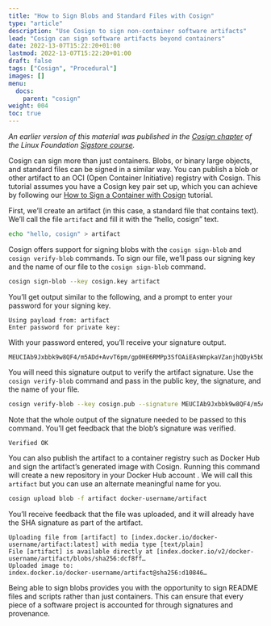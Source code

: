 ```yaml
---
title: "How to Sign Blobs and Standard Files with Cosign"
type: "article"
description: "Use Cosign to sign non-container software artifacts"
lead: "Cosign can sign software artifacts beyond containers"
date: 2022-13-07T15:22:20+01:00
lastmod: 2022-13-07T15:22:20+01:00
draft: false
tags: ["Cosign", "Procedural"]
images: []
menu:
  docs:
    parent: "cosign"
weight: 004
toc: true
---
```


_An earlier version of this material was published in the [Cosign chapter](https://learning.edx.org/course/course-v1:LinuxFoundationX+LFS182x+2T2022/block-v1:LinuxFoundationX+LFS182x+2T2022+type@sequential+block@204b98f35bca48c194d1868e0356bef1/block-v1:LinuxFoundationX+LFS182x+2T2022+type@vertical+block@2f0ad9cb8f124a39ab555ac8bf1a114c) of the Linux Foundation [Sigstore course](https://learning.edx.org/course/course-v1:LinuxFoundationX+LFS182x+2T2022/home)._

Cosign can sign more than just containers. Blobs, or binary large objects, and standard files can be signed in a similar way. You can publish a blob or other artifact to an OCI (Open Container Initiative) registry with Cosign. This tutorial assumes you have a Cosign key pair set up, which you can achieve by following our [How to Sign a Container with Cosign](/open-source/sigstore/cosign/how-to-sign-a-container-with-cosign/) tutorial.

First, we’ll create an artifact (in this case, a standard file that contains text). We’ll call the file `artifact` and fill it with the “hello, cosign” text.

```sh
echo "hello, cosign" > artifact
```

Cosign offers support for signing blobs with the `cosign sign-blob` and `cosign verify-blob` commands. To sign our file, we’ll pass our signing key and the name of our file to the `cosign sign-blob` command.

```sh
cosign sign-blob --key cosign.key artifact
```

You’ll get output similar to the following, and a prompt to enter your password for your signing key. 

```
Using payload from: artifact
Enter password for private key:
```

With your password entered, you’ll receive your signature output. 

```
MEUCIAb9Jxbbk9w8QF4/m5ADd+AvvT6pm/gp0HE6RMPp3SfOAiEAsWnpkaVZanjhQDyk5b0UPnlsMhodCcvYaGl1sj9exJI= 
```

You will need this signature output to verify the artifact signature. Use the `cosign verify-blob` command and pass in the public key, the signature, and the name of your file. 

```sh
cosign verify-blob --key cosign.pub --signature MEUCIAb9Jxbbk9w8QF4/m5ADd+AvvT6pm/gp0HE6RMPp3SfOAiEAsWnpkaVZanjhQDyk5b0UPnlsMhodCcvYaGl1sj9exJI= artifact  
```

Note that the whole output of the signature needed to be passed to this command. You’ll get feedback that the blob’s signature was verified.

```
Verified OK
```

You can also publish the artifact to a container registry such as Docker Hub and sign the artifact’s generated image with Cosign. Running this command will create a new repository in your Docker Hub account . We will call this `artifact` but you can use an alternate meaningful name for you. 

```sh
cosign upload blob -f artifact docker-username/artifact
```

You’ll receive feedback that the file was uploaded, and it will already have the SHA signature as part of the artifact.

```
Uploading file from [artifact] to [index.docker.io/docker-username/artifact:latest] with media type [text/plain]
File [artifact] is available directly at [index.docker.io/v2/docker-username/artifact/blobs/sha256:dcf8ff…
Uploaded image to:
index.docker.io/docker-username/artifact@sha256:d10846…
```

Being able to sign blobs provides you with the opportunity to sign README files and scripts rather than just containers. This can ensure that every piece of a software project is accounted for through signatures and provenance. 
